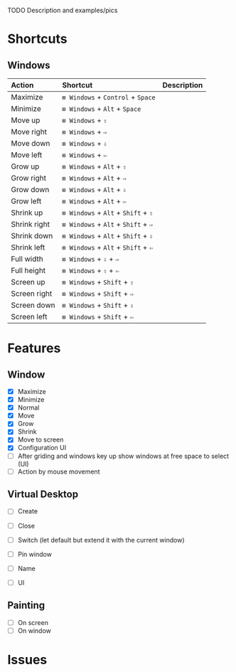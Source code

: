 TODO Description and examples/pics

# Shortcuts

## Windows
| Action | Shortcut | Description |
| :----- | :------- | :---------- |
| Maximize | <code>&#x229E; Windows</code>  + <code>Control</code> + <code>Space</code> |
| Minimize | <code>&#x229E; Windows</code>  + <code>Alt</code> + <code>Space</code> |
| Move up | <code>&#x229E; Windows</code> + <code>&#x21E7;</code> |
| Move right | <code>&#x229E; Windows</code> + <code>&#x21E8;</code> |
| Move down | <code>&#x229E; Windows</code> + <code>&#x21E9;</code> |
| Move left | <code>&#x229E; Windows</code> + <code>&#x21E6;</code> |
| Grow up | <code>&#x229E; Windows</code> + <code>Alt</code> + <code>&#x21E7;</code> |
| Grow right | <code>&#x229E; Windows</code> + <code>Alt</code> + <code>&#x21E8;</code> |
| Grow down | <code>&#x229E; Windows</code> + <code>Alt</code> + <code>&#x21E9;</code> |
| Grow left | <code>&#x229E; Windows</code> + <code>Alt</code> + <code>&#x21E6;</code> |
| Shrink up | <code>&#x229E; Windows</code> + <code>Alt</code> + <code>Shift</code> + <code>&#x21E7;</code> |
| Shrink right | <code>&#x229E; Windows</code> + <code>Alt</code> + <code>Shift</code> + <code>&#x21E8;</code> |
| Shrink down | <code>&#x229E; Windows</code> + <code>Alt</code> + <code>Shift</code> + <code>&#x21E9;</code> |
| Shrink left | <code>&#x229E; Windows</code> + <code>Alt</code> + <code>Shift</code> + <code>&#x21E6;</code> |
| Full width | <code>&#x229E; Windows</code> + <code>&#x21E9;</code> + <code>&#x21E8;</code> |
| Full height | <code>&#x229E; Windows</code> + <code>&#x21E7;</code> + <code>&#x21E6;</code> |
| Screen up | <code>&#x229E; Windows</code> + <code>Shift</code> + <code>&#x21E7;</code> |
| Screen right | <code>&#x229E; Windows</code> + <code>Shift</code> + <code>&#x21E8;</code> |
| Screen down | <code>&#x229E; Windows</code> + <code>Shift</code> + <code>&#x21E9;</code> |
| Screen left | <code>&#x229E; Windows</code> + <code>Shift</code> + <code>&#x21E6;</code> |

# Features


## Window
- [x] Maximize
- [x] Minimize
- [x] Normal
- [x] Move
- [x] Grow
- [x] Shrink
- [x] Move to screen
- [x] Configuration UI
- [ ] After griding and windows key up show windows at free space to select (UI)
- [ ] Action by mouse movement

## Virtual Desktop
- [ ] Create
- [ ] Close
- [ ] Switch (let default but extend it with the current window)
- [ ] Pin window
- [ ] Name
- [ ] UI


## Painting
- [ ] On screen
- [ ] On window

# Issues
